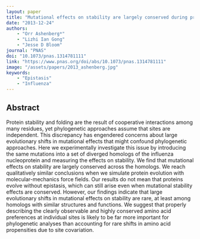 ```yaml
---
layout: paper
title: "Mutational effects on stability are largely conserved during protein evolution"
date: "2013-12-24"
authors: 
    - "Orr Ashenberg*"
    - "Lizhi Ian Gong"
    - "Jesse D Bloom"
journal: "PNAS"
doi: "10.1073/pnas.1314781111"
link: "https://www.pnas.org/doi/abs/10.1073/pnas.1314781111"
image: "/assets/papers/2013_ashenberg.jpg"
keywords:
    - "Epistasis"
    - "Influenza"
---
```


## Abstract

Protein stability and folding are the result of cooperative interactions among many residues, yet phylogenetic approaches assume that sites are independent. This discrepancy has engendered concerns about large evolutionary shifts in mutational effects that might confound phylogenetic approaches. Here we experimentally investigate this issue by introducing the same mutations into a set of diverged homologs of the influenza nucleoprotein and measuring the effects on stability. We find that mutational effects on stability are largely conserved across the homologs. We reach qualitatively similar conclusions when we simulate protein evolution with molecular-mechanics force fields. Our results do not mean that proteins evolve without epistasis, which can still arise even when mutational stability effects are conserved. However, our findings indicate that large evolutionary shifts in mutational effects on stability are rare, at least among homologs with similar structures and functions. We suggest that properly describing the clearly observable and highly conserved amino acid preferences at individual sites is likely to be far more important for phylogenetic analyses than accounting for rare shifts in amino acid propensities due to site covariation.
